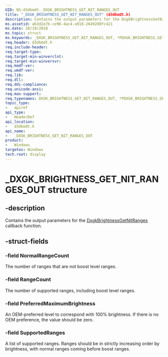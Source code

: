 ```yaml
---
UID: NS:d3dkmdt._DXGK_BRIGHTNESS_GET_NIT_RANGES_OUT
title: "_DXGK_BRIGHTNESS_GET_NIT_RANGES_OUT" (d3dkmdt.h)
description: Contains the output parameters for the DxgkBrightnessGetNitRanges callback function.
ms.assetid: a63d2e7b-ce96-4ac4-a918-2649280fc421
ms.date: 10/19/2018
ms.topic: struct
ms.keywords: _DXGK_BRIGHTNESS_GET_NIT_RANGES_OUT, *PDXGK_BRIGHTNESS_GET_NIT_RANGES_OUT, DXGK_BRIGHTNESS_GET_NIT_RANGES_OUT,
req.header: d3dkmdt.h
req.include-header:
req.target-type:
req.target-min-winverclnt:
req.target-min-winversvr:
req.kmdf-ver:
req.umdf-ver:
req.lib:
req.dll:
req.ddi-compliance:
req.unicode-ansi:
req.max-support:
req.typenames: DXGK_BRIGHTNESS_GET_NIT_RANGES_OUT, *PDXGK_BRIGHTNESS_GET_NIT_RANGES_OUT
topic_type:
-	apiref
api_type:
-	HeaderDef
api_location:
-	d3dkmdt.h
api_name:
-	_DXGK_BRIGHTNESS_GET_NIT_RANGES_OUT
product:
-	Windows
targetos: Windows
tech.root: display
---
```


# _DXGK_BRIGHTNESS_GET_NIT_RANGES_OUT structure

## -description

Contains the output parameters for the [DxgkBrightnessGetNitRanges](..\dispmprt\nc-dispmprt-dxgk_brightness_get_nit_ranges.md) callback function.

## -struct-fields

### -field NormalRangeCount

The number of ranges that are not boost level ranges.

### -field RangeCount

The number of supported ranges, including boost level ranges.

### -field PreferredMaximumBrightness

An OEM-preferred level to correspond with 100% brightness. If there is no OEM preference, the value should be zero.

### -field SupportedRanges

A list of supported ranges. Ranges should be in strictly increasing order by brightness, with normal ranges coming before boost ranges.

